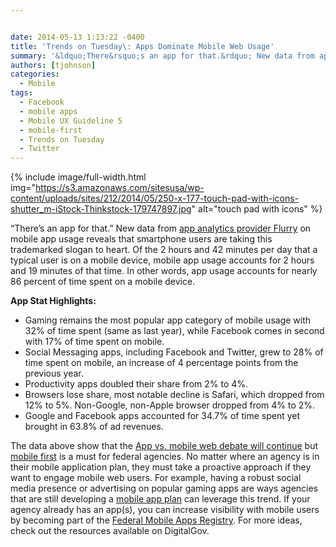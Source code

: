 ```yaml
---


date: 2014-05-13 1:13:22 -0400
title: 'Trends on Tuesday\: Apps Dominate Mobile Web Usage'
summary: '&ldquo;There&rsquo;s an app for that.&rdquo; New data from app analytics provider Flurry on mobile app usage reveals that smartphone users are taking this trademarked slogan to heart. Of the 2 hours and 42 minutes per day that a typical user is on a mobile device, mobile app usage accounts for 2 hours and 19 minutes'
authors: [tjohnson]
categories:
  - Mobile
tags:
  - Facebook
  - mobile apps
  - Mobile UX Guideline 5
  - mobile-first
  - Trends on Tuesday
  - Twitter
---
```



{% include image/full-width.html img="https://s3.amazonaws.com/sitesusa/wp-content/uploads/sites/212/2014/05/250-x-177-touch-pad-with-icons-shutter_m-iStock-Thinkstock-179747897.jpg" alt="touch pad with icons" %} 

“There’s an app for that.” New data from [app analytics provider Flurry](http://techcrunch.com/2014/04/01/mobile-app-usage-increases-in-2014-as-mobile-web-surfing-declines/?ncid=rss&utm_content=buffer076ba&utm_medium=social&utm_source=twitter.com&utm_campaign=buffer) on mobile app usage reveals that smartphone users are taking this trademarked slogan to heart. Of the 2 hours and 42 minutes per day that a typical user is on a mobile device, mobile app usage accounts for 2 hours and 19 minutes of that time. In other words, app usage accounts for nearly 86 percent of time spent on a mobile device.

**App Stat Highlights:**

  * Gaming remains the most popular app category of mobile usage with 32% of time spent (same as last year), while Facebook comes in second with 17% of time spent on mobile.
  * Social Messaging apps, including Facebook and Twitter, grew to 28% of time spent on mobile, an increase of 4 percentage points from the previous year.
  * Productivity apps doubled their share from 2% to 4%.
  * Browsers lose share, most notable decline is Safari, which dropped from 12% to 5%. Non-Google, non-Apple browser dropped from 4% to 2%.
  * Google and Facebook apps accounted for 34.7% of time spent yet brought in 63.8% of ad revenues.

The data above show that the [App vs. mobile web debate will continue](http://www.clickz.com/clickz/column/2343327/apps-and-mobile-web-the-state-of-the-debate?amf_cntctid=6862549&utm_term=&utm_content=Apps%20and%20Mobile%20Web%3A%20The%20State%20of%20the%20Debate&utm_campaign=CZ.Media.Cat.EU.A.U&utm_medium=Email&utm_source=CZ.DCM.Editors_Updates) but [mobile first](https://www.WHATEVER/2013/09/30/mobile-first/) is a must for federal agencies. No matter where an agency is in their mobile application plan, they must take a proactive approach if they want to engage mobile web users. For example, having a robust social media presence or advertising on popular gaming apps are ways agencies that are still developing a [mobile app plan](https://www.WHATEVER/resources/mobile-application-development-program/) can leverage this trend. If your agency already has an app(s), you can increase visibility with mobile users by becoming part of the [Federal Mobile Apps Registry](https://www.WHATEVER/services/the-federal-mobile-apps-registry/). For more ideas, check out the resources available on DigitalGov.